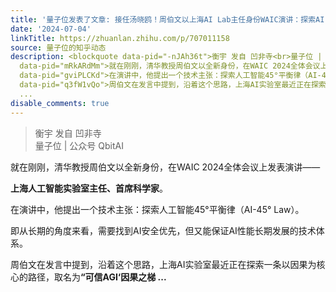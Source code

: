 ```yaml
---
title: '量子位发表了文章: 接任汤晓鸥！周伯文以上海AI Lab主任身份WAIC演讲：探索AI-45° Law'
date: '2024-07-04'
linkTitle: https://zhuanlan.zhihu.com/p/707011158
source: 量子位的知乎动态
description: <blockquote data-pid="-nJAh36t">衡宇 发自 凹非寺<br>量子位 | 公众号 QbitAI</blockquote><p
  data-pid="mRkARdMm">就在刚刚，清华教授周伯文以全新身份，在WAIC 2024全体会议上发表演讲——</p><p data-pid="lcY9WVlv"><b>上海人工智能实验室主任、首席科学家</b>。</p><p
  data-pid="gviPLCKd">在演讲中，他提出一个技术主张：探索人工智能45°平衡律（AI-45° Law）。</p><p data-pid="HDuwn6X7">即从长期的角度来看，需要找到AI安全优先，但又能保证AI性能长期发展的技术体系。</p><p
  data-pid="q3fW1vQo">周伯文在发言中提到，沿着这个思路，上海AI实验室最近正在探索一条以因果为核心的路径，取名为<b>“可信AGI‘因果之梯
  ...
disable_comments: true
---
```

<blockquote data-pid="-nJAh36t">衡宇 发自 凹非寺<br>量子位 | 公众号 QbitAI</blockquote><p data-pid="mRkARdMm">就在刚刚，清华教授周伯文以全新身份，在WAIC 2024全体会议上发表演讲——</p><p data-pid="lcY9WVlv"><b>上海人工智能实验室主任、首席科学家</b>。</p><p data-pid="gviPLCKd">在演讲中，他提出一个技术主张：探索人工智能45°平衡律（AI-45° Law）。</p><p data-pid="HDuwn6X7">即从长期的角度来看，需要找到AI安全优先，但又能保证AI性能长期发展的技术体系。</p><p data-pid="q3fW1vQo">周伯文在发言中提到，沿着这个思路，上海AI实验室最近正在探索一条以因果为核心的路径，取名为<b>“可信AGI‘因果之梯 ...